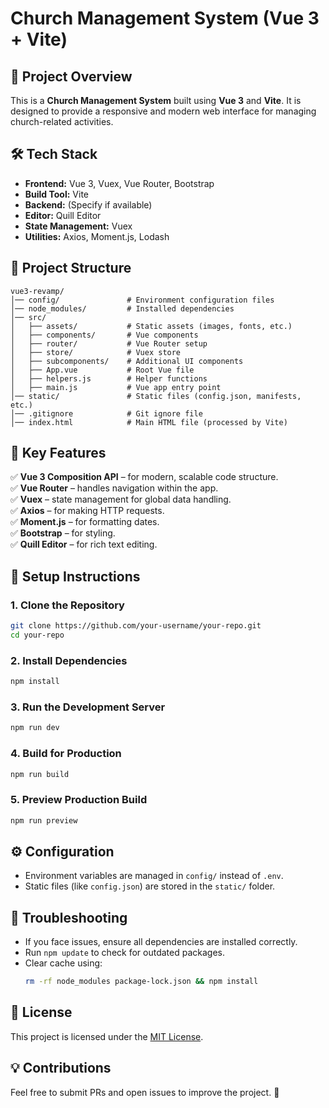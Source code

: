 # Church Management System (Vue 3 + Vite)

## 🚀 Project Overview
This is a **Church Management System** built using **Vue 3** and **Vite**. It is designed to provide a responsive and modern web interface for managing church-related activities.

## 🛠️ Tech Stack
- **Frontend:** Vue 3, Vuex, Vue Router, Bootstrap
- **Build Tool:** Vite
- **Backend:** (Specify if available)
- **Editor:** Quill Editor
- **State Management:** Vuex
- **Utilities:** Axios, Moment.js, Lodash

## 📂 Project Structure
```
vue3-revamp/
│── config/               # Environment configuration files
│── node_modules/         # Installed dependencies
│── src/
│   ├── assets/           # Static assets (images, fonts, etc.)
│   ├── components/       # Vue components
│   ├── router/           # Vue Router setup
│   ├── store/            # Vuex store
│   ├── subcomponents/    # Additional UI components
│   ├── App.vue           # Root Vue file
│   ├── helpers.js        # Helper functions
│   ├── main.js           # Vue app entry point
│── static/               # Static files (config.json, manifests, etc.)
│── .gitignore            # Git ignore file
│── index.html            # Main HTML file (processed by Vite)
```

## 🌟 Key Features
✅ **Vue 3 Composition API** – for modern, scalable code structure.  
✅ **Vue Router** – handles navigation within the app.  
✅ **Vuex** – state management for global data handling.  
✅ **Axios** – for making HTTP requests.  
✅ **Moment.js** – for formatting dates.  
✅ **Bootstrap** – for styling.  
✅ **Quill Editor** – for rich text editing.  

## 🔧 Setup Instructions
### **1. Clone the Repository**
```sh
git clone https://github.com/your-username/your-repo.git
cd your-repo
```

### **2. Install Dependencies**
```sh
npm install
```

### **3. Run the Development Server**
```sh
npm run dev
```

### **4. Build for Production**
```sh
npm run build
```

### **5. Preview Production Build**
```sh
npm run preview
```

## ⚙️ Configuration
- Environment variables are managed in `config/` instead of `.env`.
- Static files (like `config.json`) are stored in the `static/` folder.

## 🐛 Troubleshooting
- If you face issues, ensure all dependencies are installed correctly.
- Run `npm update` to check for outdated packages.
- Clear cache using:
  ```sh
  rm -rf node_modules package-lock.json && npm install
  ```

## 📜 License
This project is licensed under the [MIT License](LICENSE).

## 💡 Contributions
Feel free to submit PRs and open issues to improve the project. 🚀


